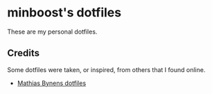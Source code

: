 minboost's dotfiles
===================================================

These are my personal dotfiles.


Credits
-------

Some dotfiles were taken, or inspired, from others that I found online.

* [Mathias Bynens dotfiles](https://github.com/mathiasbynens/dotfiles)